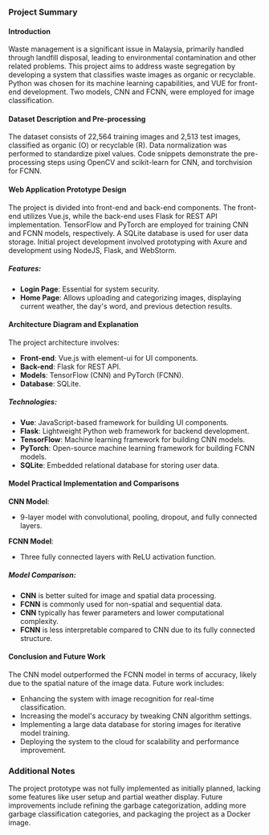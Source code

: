 ### Project Summary

#### Introduction
Waste management is a significant issue in Malaysia, primarily handled through landfill disposal, leading to environmental contamination and other related problems. This project aims to address waste segregation by developing a system that classifies waste images as organic or recyclable. Python was chosen for its machine learning capabilities, and VUE for front-end development. Two models, CNN and FCNN, were employed for image classification.

#### Dataset Description and Pre-processing
The dataset consists of 22,564 training images and 2,513 test images, classified as organic (O) or recyclable (R). Data normalization was performed to standardize pixel values. Code snippets demonstrate the pre-processing steps using OpenCV and scikit-learn for CNN, and torchvision for FCNN.

#### Web Application Prototype Design
The project is divided into front-end and back-end components. The front-end utilizes Vue.js, while the back-end uses Flask for REST API implementation. TensorFlow and PyTorch are employed for training CNN and FCNN models, respectively. A SQLite database is used for user data storage. Initial project development involved prototyping with Axure and development using NodeJS, Flask, and WebStorm.

##### Features:
- **Login Page**: Essential for system security.
- **Home Page**: Allows uploading and categorizing images, displaying current weather, the day's word, and previous detection results.

#### Architecture Diagram and Explanation
The project architecture involves:
- **Front-end**: Vue.js with element-ui for UI components.
- **Back-end**: Flask for REST API.
- **Models**: TensorFlow (CNN) and PyTorch (FCNN).
- **Database**: SQLite.

##### Technologies:
- **Vue**: JavaScript-based framework for building UI components.
- **Flask**: Lightweight Python web framework for backend development.
- **TensorFlow**: Machine learning framework for building CNN models.
- **PyTorch**: Open-source machine learning framework for building FCNN models.
- **SQLite**: Embedded relational database for storing user data.

#### Model Practical Implementation and Comparisons
**CNN Model**:
- 9-layer model with convolutional, pooling, dropout, and fully connected layers.

**FCNN Model**:
- Three fully connected layers with ReLU activation function.

##### Model Comparison:
- **CNN** is better suited for image and spatial data processing.
- **FCNN** is commonly used for non-spatial and sequential data.
- **CNN** typically has fewer parameters and lower computational complexity.
- **FCNN** is less interpretable compared to CNN due to its fully connected structure.

#### Conclusion and Future Work
The CNN model outperformed the FCNN model in terms of accuracy, likely due to the spatial nature of the image data. Future work includes:
- Enhancing the system with image recognition for real-time classification.
- Increasing the model's accuracy by tweaking CNN algorithm settings.
- Implementing a large data database for storing images for iterative model training.
- Deploying the system to the cloud for scalability and performance improvement.

### Additional Notes
The project prototype was not fully implemented as initially planned, lacking some features like user setup and partial weather display. Future improvements include refining the garbage categorization, adding more garbage classification categories, and packaging the project as a Docker image.

